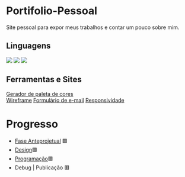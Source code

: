 # Portifolio-Pessoal
Site pessoal para expor meus trabalhos e contar um pouco sobre mim.

## Linguagens

<span> <img src="https://img.shields.io/badge/HTML5-E34F26?style=for-the-badge&logo=html5&logoColor=white"> </span>
<span> <img src="https://img.shields.io/badge/CSS3-1572B6?style=for-the-badge&logo=css3&logoColor=white"> </span>
<span> <img src="https://img.shields.io/badge/JavaScript-323330?style=for-the-badge&logo=javascript&logoColor=F7DF1E"> </span>

## Ferramentas e Sites

[Gerador de paleta de cores](https://huemint.com/)
<br>
[Wireframe](https://www.figma.com/)
[Formulário de e-mail](https://formsubmit.co/)
[Responsividade](https://search.google.com/test/mobile-friendly)

# Progresso
<!-- 🟥 🟧 🟩 -->
* [Fase Anteprojetual](MDs/Fase-Anteprojetual.md) 🟩
* [Design](MDs/Design.md)🟩
* [Programação](MDs/Programacao.md)🟥
* Debug | Publicação 🟥
